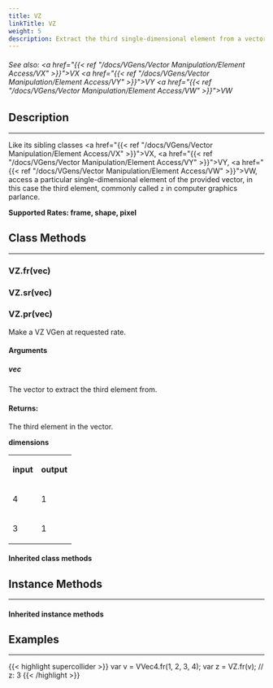 ```yaml
---
title: VZ
linkTitle: VZ
weight: 5
description: Extract the third single-dimensional element from a vector
---
```

<!-- generated file, please edit the original .schelp file(in the Scintillator repository) and then run schelpToMarkDown.scdscript to regenerate. -->
###### See also: <a href="{{< ref "/docs/VGens/Vector Manipulation/Element Access/VX" >}}">VX</a> <a href="{{< ref "/docs/VGens/Vector Manipulation/Element Access/VY" >}}">VY</a> <a href="{{< ref "/docs/VGens/Vector Manipulation/Element Access/VW" >}}">VW</a> 



## Description
---



Like its sibling classes <a href="{{< ref "/docs/VGens/Vector Manipulation/Element Access/VX" >}}">VX</a>, <a href="{{< ref "/docs/VGens/Vector Manipulation/Element Access/VY" >}}">VY</a>, <a href="{{< ref "/docs/VGens/Vector Manipulation/Element Access/VW" >}}">VW</a>, access a particular single-dimensional element of the provided vector, in this case the third element, commonly called <code>z</code> in computer graphics parlance.



<strong>Supported Rates: frame, shape, pixel</strong>



## Class Methods
---



### VZ.fr(vec)



### VZ.sr(vec)



### VZ.pr(vec)



Make a VZ VGen at requested rate.



#### Arguments

##### vec



The vector to extract the third element from.





#### Returns:



The third element in the vector.



<strong>dimensions</strong>


<table>
<tr><td>

<strong>input</strong>

</td><td>

<strong>output</strong>

</td></tr>
<tr><td>

4

</td><td>

1

</td></tr>
<tr><td>

3

</td><td>

1

</td></tr>

</table>


#### Inherited class methods



## Instance Methods
---



#### Inherited instance methods



## Examples
---



{{< highlight supercollider >}}
var v = VVec4.fr(1, 2, 3, 4);
var z = VZ.fr(v); // z: 3
{{< /highlight >}}






